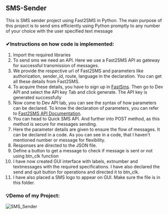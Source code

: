 <h2>SMS-Sender</h2>

This is SMS sender project using Fast2SMS in Python. 
The main purpose of this project is to send sms efficiently using Python promptly to any number of your choice with the user specified text message

<h3>✔Instructions on how code is implemented:</h3>

1. Import the required libraries
2. To send sms we need an API. Here we use a Fast2SMS API as gateway for successful transmission of messages.
3. We provide the respective url of Fast2SMS and parameters like authorization, sender_id, route, language in the declaration. You can get all these details from Fast2SMS.
4. To acquire these details, you have to sign up in [FastSms](https://www.fast2sms.com/). Then go to Dev API and select the API key Tab and click generate. The API key is generated successfully
5. Now come to Dev API tab, you can see the syntax of how parameters can be declared. To know the declaration of parameters, you can refer to [Fast2SMS API Documentation](https://docs.fast2sms.com/). 
6. You can head to Quick SMS API. And further into POST method, as this method is secure for messages sending. 
7. Here the parameter details are given to ensure the flow of messages. It can be declared in a code. As you can see in a code, that I haven't mentioned number or message for flexibility.
8. Responses are directed to the JSON file.
9. Define a button to get a message to check if message is sent or not using btn_clk function
10. I have now created GUI interface with labels, extnumber and textmessages with the required specifications. I have also declared the send and quit button for operations and directed it to btn_clk. 
11. I have also placed a SMS logo to appear on GUI. Make sure the file is in this folder.

<h3>💡Demo of my Project:</h3>

![SMS_Sender](https://github.com/prathimacode-hub/Pythonista_ForAll/blob/main/SMS_Sender/SMS_Sender.png)
